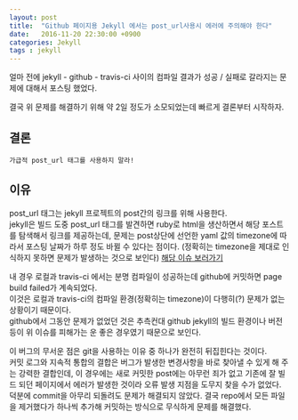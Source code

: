 ```yaml
---
layout: post
title:  "Github 페이지용 Jekyll 에서는 post_url사용시 에러에 주의해야 한다"
date:   2016-11-20 22:30:00 +0900
categories: Jekyll
tags : jekyll
---
```

얼마 전에 jekyll - github - travis-ci 사이의 컴파일 결과가 성공 / 실패로 갈라지는 문제에 대해서 포스팅 했었다.

결국 위 문제를 해결하기 위해 약 2일 정도가 소모되었는데 빠르게 결론부터 시작하자.

## 결론

`가급적 post_url 태그를 사용하지 말라!`

## 이유

post_url 태그는 jekyll 프로젝트의 post간의 링크를 위해 사용한다.  
jekyll은 빌드 도중 post_url 태그를 발견하면 ruby로 html을 생산하면서 해당 포스트를 탐색해서 링크를 제공하는데, 문제는 post상단에 선언한 yaml 값의 timezone에 따라서 포스팅 날짜가 하루 정도 바뀔 수 있다는 점이다. (정확히는 timezone을 제대로 인식하지 못하면 문제가 발생하는 것으로 보인다) [해당 이슈 보러가기][jekyll-post-url-issue]

내 경우 로컬과 travis-ci 에서는 분명 컴파일이 성공하는데 github에 커밋하면 page build failed가 계속되었다.  
이것은 로컬과 travis-ci의 컴파일 환경(정확히는 timezone)이 다행히(?) 문제가 없는 상황이기 때문이다.  
github에서 그동안 문제가 없었던 것은 추측컨대 github jekyll의 빌드 환경이나 버전 등이 위 이슈를 피해가는 운 좋은 경우였기 때문으로 보인다.  

이 버그의 무서운 점은 git을 사용하는 이유 중 하나가 완전히 뒤집힌다는 것이다.  
커밋 로그와 지속적 통합의 결합은 버그가 발생한 변경사항을 바로 찾아낼 수 있게 해 주는 강력한 결합인데, 이 경우에는 새로 커밋한 post에는 아무런 죄가 없고 기존에 잘 빌드 되던 페이지에서 에러가 발생한 것이라 오류 발생 지점을 도무지 찾을 수가 없었다. 덕분에 commit을 아무리 되돌려도 문제가 해결되지 않았다. 결국 repo에서 모든 파일을 제거했다가 하나씩 추가해 커밋하는 방식으로 무식하게 문제를 해결했다.


[jekyll-post-url-issue]:https://github.com/jekyll/jekyll/issues/3051

